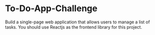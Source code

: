 # To-Do-App-Challenge
Build a single-page web application that allows users to manage a list of tasks. You should use Reactjs as the frontend library for this project. 
